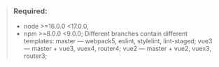 > ### Required: 
> - node >=16.0.0 <17.0.0, 
> - npm >=8.0.0 <9.0.0; 
Different branches contain different templates: 
master — webpack5, eslint, stylelint, lint-staged; 
vue3 — master + vue3, vuex4, router4; 
vue2 — master + vue2, vuex3, router3; 
